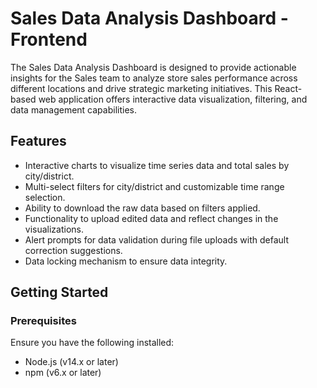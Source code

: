 # Sales Data Analysis Dashboard - Frontend

The Sales Data Analysis Dashboard is designed to provide actionable insights for the Sales team to analyze store sales performance across different locations and drive strategic marketing initiatives. This React-based web application offers interactive data visualization, filtering, and data management capabilities.

## Features

- Interactive charts to visualize time series data and total sales by city/district.
- Multi-select filters for city/district and customizable time range selection.
- Ability to download the raw data based on filters applied.
- Functionality to upload edited data and reflect changes in the visualizations.
- Alert prompts for data validation during file uploads with default correction suggestions.
- Data locking mechanism to ensure data integrity.

## Getting Started

### Prerequisites

Ensure you have the following installed:

- Node.js (v14.x or later)
- npm (v6.x or later)
